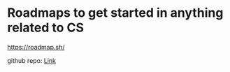 # Roadmaps to get started in anything related to CS

https://roadmap.sh/

github repo: [Link](https://github.com/roadmapsh/next.roadmap.sh)


